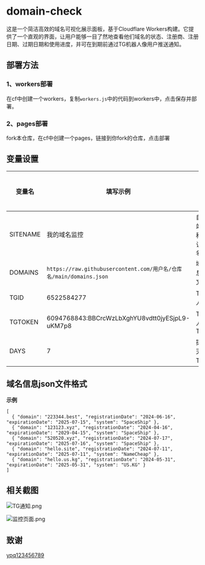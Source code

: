 # domain-check
这是一个简洁高效的域名可视化展示面板，基于Cloudflare Workers构建。它提供了一个直观的界面，让用户能够一目了然地查看他们域名的状态、注册商、注册日期、过期日期和使用进度，并可在到期前通过TG机器人像用户推送通知。

## 部署方法

### 1、workers部署
在cf中创建一个workers，复制`workers.js`中的代码到workers中，点击保存并部署。

### 2、pages部署
fork本仓库，在cf中创建一个pages，链接到你fork的仓库，点击部署

## 变量设置
| 变量名 | 填写示例 | 说明 | 是否必填 | 
| ------ | ------- | ------ | ------ |
| SITENAME | 我的域名监控 | 自定义站点名称，默认为`域名监控` | 否 |
| DOMAINS | `https://raw.githubusercontent.com/用户名/仓库名/main/domains.json` | 域名信息json文件 | 是 |
| TGID | 6522584277 | TG机器人ID | 否 |
| TGTOKEN | 6094768843:BBCrcWzLbXghYU8vdtt0jyESjpL9-uKM7p8 | TG机器人TOKEN | 否 |
| DAYS | 7 | 提前几天发送TG提醒 | 否 |

## 域名信息json文件格式
**示例**
```
[
  { "domain": "223344.best", "registrationDate": "2024-06-16", "expirationDate": "2025-07-15", "system": "SpaceShip" },
  { "domain": "123123.xyz", "registrationDate": "2024-04-16", "expirationDate": "2029-04-15", "system": "SpaceShip" },
  { "domain": "520520.xyz", "registrationDate": "2024-07-17", "expirationDate": "2025-07-16", "system": "SpaceShip" },
  { "domain": "hello.site", "registrationDate": "2024-07-11", "expirationDate": "2025-07-11", "system": "NameCheap" },
  { "domain": "hello.us.kg", "registrationDate": "2024-05-31", "expirationDate": "2025-05-31", "system": "US.KG" }
]
```

## 相关截图
![TG通知.png](https://fastly.jsdelivr.net/gh/yutian81/yutian81.github.io@master/assets/images/1724210502008%E5%BE%AE%E4%BF%A1%E6%88%AA%E5%9B%BE_20240821104404.png)

![监控页面.png](https://fastly.jsdelivr.net/gh/yutian81/yutian81.github.io@master/assets/images/17242106551601724210654691.png)

## 致谢
[ypq123456789](https://github.com/ypq123456789/domainkeeper)
